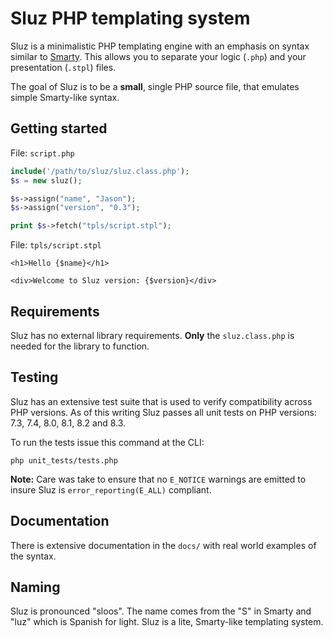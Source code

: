 # Sluz PHP templating system

Sluz is a minimalistic PHP templating engine with an emphasis on
syntax similar to [Smarty](https://www.smarty.net/). This allows
you to separate your logic (`.php`) and your presentation (`.stpl`)
files.

The goal of Sluz is to be a **small**, single PHP source file, that
emulates simple Smarty-like syntax.

## Getting started

File: `script.php`
```php
include('/path/to/sluz/sluz.class.php');
$s = new sluz();

$s->assign("name", "Jason");
$s->assign("version", "0.3");

print $s->fetch("tpls/script.stpl");
```

File: `tpls/script.stpl`
```
<h1>Hello {$name}</h1>

<div>Welcome to Sluz version: {$version}</div>
```

## Requirements

Sluz has no external library requirements. **Only** the `sluz.class.php` is
needed for the library to function.

## Testing

Sluz has an extensive test suite that is used to verify compatibility
across PHP versions. As of this writing Sluz passes all unit tests on
PHP versions: 7.3, 7.4, 8.0, 8.1, 8.2 and 8.3.

To run the tests issue this command at the CLI:

```
php unit_tests/tests.php
```

**Note:** Care was take to ensure that no `E_NOTICE` warnings are emitted
to insure Sluz is `error_reporting(E_ALL)` compliant.

## Documentation

There is extensive documentation in the `docs/` with real world examples of the syntax.

## Naming

Sluz is pronounced "sloos". The name comes from the "S" in Smarty
and "luz" which is Spanish for light. Sluz is a lite, Smarty-like
templating system.
